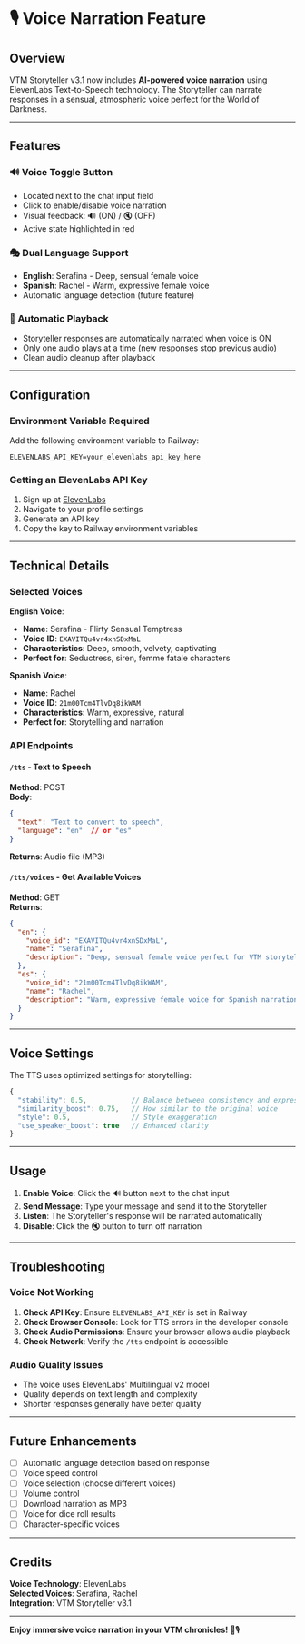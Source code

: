 # 🎙️ Voice Narration Feature

## Overview

VTM Storyteller v3.1 now includes **AI-powered voice narration** using ElevenLabs Text-to-Speech technology. The Storyteller can narrate responses in a sensual, atmospheric voice perfect for the World of Darkness.

---

## Features

### 🔊 Voice Toggle Button
- Located next to the chat input field
- Click to enable/disable voice narration
- Visual feedback: 🔊 (ON) / 🔇 (OFF)
- Active state highlighted in red

### 🎭 Dual Language Support
- **English**: Serafina - Deep, sensual female voice
- **Spanish**: Rachel - Warm, expressive female voice
- Automatic language detection (future feature)

### 🎵 Automatic Playback
- Storyteller responses are automatically narrated when voice is ON
- Only one audio plays at a time (new responses stop previous audio)
- Clean audio cleanup after playback

---

## Configuration

### Environment Variable Required

Add the following environment variable to Railway:

```
ELEVENLABS_API_KEY=your_elevenlabs_api_key_here
```

### Getting an ElevenLabs API Key

1. Sign up at [ElevenLabs](https://elevenlabs.io/)
2. Navigate to your profile settings
3. Generate an API key
4. Copy the key to Railway environment variables

---

## Technical Details

### Selected Voices

**English Voice**:
- **Name**: Serafina - Flirty Sensual Temptress
- **Voice ID**: `EXAVITQu4vr4xnSDxMaL`
- **Characteristics**: Deep, smooth, velvety, captivating
- **Perfect for**: Seductress, siren, femme fatale characters

**Spanish Voice**:
- **Name**: Rachel
- **Voice ID**: `21m00Tcm4TlvDq8ikWAM`
- **Characteristics**: Warm, expressive, natural
- **Perfect for**: Storytelling and narration

### API Endpoints

#### `/tts` - Text to Speech
**Method**: POST  
**Body**:
```json
{
  "text": "Text to convert to speech",
  "language": "en"  // or "es"
}
```
**Returns**: Audio file (MP3)

#### `/tts/voices` - Get Available Voices
**Method**: GET  
**Returns**:
```json
{
  "en": {
    "voice_id": "EXAVITQu4vr4xnSDxMaL",
    "name": "Serafina",
    "description": "Deep, sensual female voice perfect for VTM storytelling"
  },
  "es": {
    "voice_id": "21m00Tcm4TlvDq8ikWAM",
    "name": "Rachel",
    "description": "Warm, expressive female voice for Spanish narration"
  }
}
```

---

## Voice Settings

The TTS uses optimized settings for storytelling:

```javascript
{
  "stability": 0.5,           // Balance between consistency and expressiveness
  "similarity_boost": 0.75,   // How similar to the original voice
  "style": 0.5,               // Style exaggeration
  "use_speaker_boost": true   // Enhanced clarity
}
```

---

## Usage

1. **Enable Voice**: Click the 🔊 button next to the chat input
2. **Send Message**: Type your message and send it to the Storyteller
3. **Listen**: The Storyteller's response will be narrated automatically
4. **Disable**: Click the 🔇 button to turn off narration

---

## Troubleshooting

### Voice Not Working

1. **Check API Key**: Ensure `ELEVENLABS_API_KEY` is set in Railway
2. **Check Browser Console**: Look for TTS errors in the developer console
3. **Check Audio Permissions**: Ensure your browser allows audio playback
4. **Check Network**: Verify the `/tts` endpoint is accessible

### Audio Quality Issues

- The voice uses ElevenLabs' Multilingual v2 model
- Quality depends on text length and complexity
- Shorter responses generally have better quality

---

## Future Enhancements

- [ ] Automatic language detection based on response
- [ ] Voice speed control
- [ ] Voice selection (choose different voices)
- [ ] Volume control
- [ ] Download narration as MP3
- [ ] Voice for dice roll results
- [ ] Character-specific voices

---

## Credits

**Voice Technology**: ElevenLabs  
**Selected Voices**: Serafina, Rachel  
**Integration**: VTM Storyteller v3.1

---

**Enjoy immersive voice narration in your VTM chronicles!** 🧛🎙️

